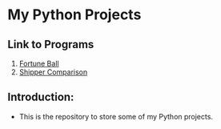 # My Python Projects

## Link to Programs
1. [Fortune Ball](https://github.com/jhuynh176/python_projects/blob/main/projects/fortune_ball.py)
2. [Shipper Comparison](https://github.com/jhuynh176/python_projects/blob/main/projects/shipper_comparison.py)

## Introduction:
- This is the repository to store some of my Python projects.
